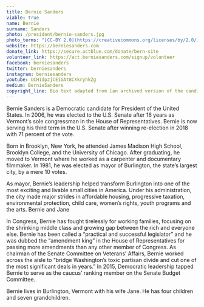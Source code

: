 ```yaml
---
title: Bernie Sanders
viable: true
name: Bernie
surname: Sanders
photo: /president/bernie-sanders.jpg
photo_terms: "[CC-BY 2.0](https://creativecommons.org/licenses/by/2.0/) [photo](https://commons.wikimedia.org/wiki/File:Bernie_Sanders_in_January_2016_by_Gage_Skidmore.jpg) by [Gage Skidmore](http://www.gageskidmore.com)"
website: https://berniesanders.com
donate_link: https://secure.actblue.com/donate/bern-site
volunteer_link: https://act.berniesanders.com/signup/volunteer
facebook: berniesanders
twitter: berniesanders
instagram: berniesanders
youtube: UCH1dpzjCEiGAt8CXkryhkZg
medium: BernieSanders
copyright_line: Bio text adapted from [an archived version of the candidate's website](https://web.archive.org/web/20160601080318/https://berniesanders.com/about/) and may be &copy;2016 Bernie 2016. 
---
```

Bernie Sanders is a Democratic candidate for President of the United States. In 2006, he was elected to the U.S. Senate after 16 years as Vermont’s sole congressman in the House of Representatives. Bernie is now serving his third term in the U.S. Senate after winning re-election in 2018 with 71 percent of the vote.

Born in Brooklyn, New York, he attended James Madison High School, Brooklyn College, and the University of Chicago. After graduating, he moved to Vermont where he worked as a carpenter and documentary filmmaker. In 1981, he was elected as mayor of Burlington, the state’s largest city, by a mere 10 votes.

As mayor, Bernie’s leadership helped transform Burlington into one of the most exciting and livable small cities in America. Under his administration, the city made major strides in affordable housing, progressive taxation, environmental protection, child care, women’s rights, youth programs and the arts. Bernie and Jane

In Congress, Bernie has fought tirelessly for working families, focusing on the shrinking middle class and growing gap between the rich and everyone else. Bernie has been called a “practical and successful legislator” and he was dubbed the “amendment king” in the House of Representatives for passing more amendments than any other member of Congress. As chairman of the Senate Committee on Veterans’ Affairs, Bernie worked across the aisle to “bridge Washington’s toxic partisan divide and cut one of the most significant deals in years.” In 2015, Democratic leadership tapped Bernie to serve as the caucus’ ranking member on the Senate Budget Committee.

Bernie lives in Burlington, Vermont with his wife Jane. He has four children and seven grandchildren.
